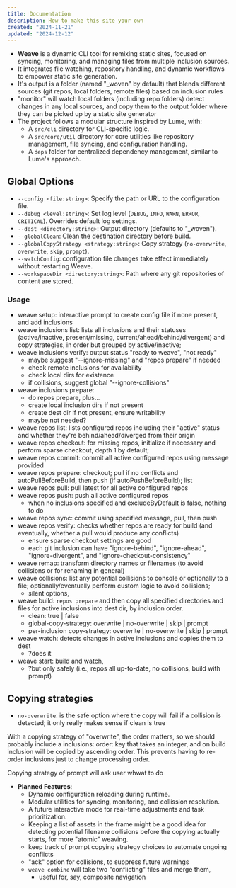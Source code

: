 ```yaml
---
title: Documentation
description: How to make this site your own
created: "2024-11-21"
updated: "2024-12-12"
---
```


- **Weave** is a dynamic CLI tool for remixing static sites, focused on syncing,
  monitoring, and managing files from multiple inclusion sources.
- It integrates file watching, repository handling, and dynamic workflows to
  empower static site generation.
- It's output is a folder (named "_woven" by default) that blends different
  sources (git repos, local folders, remote files) based on inclusion rules
- "monitor" will watch local folders (including repo folders) detect changes in
  any local sources, and copy them to the output folder where they can be picked
  up by a static site generator
- The project follows a modular structure inspired by Lume, with:
  - A `src/cli` directory for CLI-specific logic.
  - A `src/core/util` directory for core utilities like repository management,
    file syncing, and configuration handling.
  - A `deps` folder for centralized dependency management, similar to Lume's
    approach.

## Global Options

- `--config <file:string>`: Specify the path or URL to the configuration file.
- `--debug <level:string>`: Set log level (`DEBUG`, `INFO`, `WARN`, `ERROR`,
  `CRITICAL`). Overrides default log settings.
- `--dest <directory:string>`: Output directory (defaults to "_woven").
- `--globalClean`: Clean the destination directory before build.
- `--globalCopyStrategy <strategy:string>`: Copy strategy (`no-overwrite`,
  `overwrite`, `skip`, `prompt`).
- `--watchConfig`: configuration file changes take effect immediately without
  restarting Weave.
- `--workspaceDir <directory:string>`: Path where any git repositories of
  content are stored.

### Usage

- weave setup: interactive prompt to create config file if none present, and add
  inclusions
- weave inclusions list: lists all inclusions and their statuses
  (active/inactive, present/missing, current/ahead/behind/divergent) and copy
  strategies, in order but grouped by active/inactive;
- weave inclusions verify: output status "ready to weave", "not ready"
  - maybe suggest "--ignore-missing" and "repos prepare" if needed
  - check remote inclusions for availability
  - check local dirs for existence
  - if collisions, suggest global "--ignore-collisions"
- weave inclusions prepare:
  - do repos prepare, plus...
  - create local inclusion dirs if not present
  - create dest dir if not present, ensure writability
  - maybe not needed?
- weave repos list: lists configured repos including their "active" status and
  whether they're behind/ahead/diverged from their origin
- weave repos checkout: for missing repos, initialize if necessary and perform
  sparse checkout, depth 1 by default;
- weave repos commit: commit all active configured repos using message provided
- weave repos prepare: checkout; pull if no conflicts and autoPullBeforeBuild,
  then push (if autoPushBeforeBuild); list
- weave repos pull: pull latest for all active configured repos
- weave repos push: push all active configured repos
  - when no inclusions specified and excludeByDefault is false, nothing to do
- weave repos sync: commit using specified message, pull, then push
- weave repos verify: checks whether repos are ready for build (and eventually,
  whether a pull would produce any conflicts)
  - ensure sparse checkout settings are good
  - each git inclusion can have "ignore-behind", "ignore-ahead", "ignore-divergent", and "ignore-checkout-consistency"
- weave remap: transform directory names or filenames (to avoid collisions or
  for renaming in general)
- weave collisions: list any potential collisions to console or optionally to a
  file; optionally/eventually perform custom logic to avoid collisions;
  - silent options,
- weave build: `repos prepare` and then copy all specified directories and files
  for active inclusions into dest dir, by inclusion order.
  - clean: true | false
  - global-copy-strategy: overwrite | no-overwrite | skip | prompt
  - per-inclusion copy-strategy: overwrite | no-overwrite | skip | prompt
- weave watch: detects changes in active inclusions and copies them to dest
  - ?does it
- weave start: build and watch,
  - ?but only safely (i.e., repos all up-to-date, no collisions, build with
    prompt)

## Copying strategies

- `no-overwrite`: is the safe option where the copy will fail if a collision is
  detected; it only really makes sense if clean is true

With a copying strategy of "overwrite", the order matters, so we should probably
include a inclusions: order: key that takes an integer, and on build inclusion
will be copied by ascending order. This prevents having to re-order inclusions
just to change processing order.

Copying strategy of prompt will ask user whwat to do

- **Planned Features**:
  - Dynamic configuration reloading during runtime.
  - Modular utilities for syncing, monitoring, and collission resolution.
  - A future interactive mode for real-time adjustments and task prioritization.
  - Keeping a list of assets in the frame might be a good idea for detecting
    potential filename collisions before the copying actually starts, for more
    "atomic" weaving.
  - keep track of prompt copying strategy choices to automate ongoing conflicts
  - "ack" option for collisions, to suppress future warnings
  - `weave combine` will take two "conflicting" files and merge them,
    - useful for, say, composite navigation

